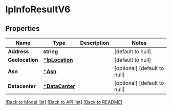 # IpInfoResultV6

## Properties
Name | Type | Description | Notes
------------ | ------------- | ------------- | -------------
**Address** | **string** |  | [default to null]
**Geolocation** | [***IpLocation**](IPLocation.md) |  | [default to null]
**Asn** | [***Asn**](ASN.md) |  | [optional] [default to null]
**Datacenter** | [***DataCenter**](DataCenter.md) |  | [optional] [default to null]

[[Back to Model list]](../README.md#documentation-for-models) [[Back to API list]](../README.md#documentation-for-api-endpoints) [[Back to README]](../README.md)

